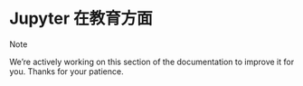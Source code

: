 # Jupyter 在教育方面

Note

We’re actively working on this section of the documentation to improve it for you. Thanks for your patience.

